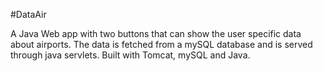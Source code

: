 #DataAir

A Java Web app with two buttons that can show the user specific data about airports. The data is fetched from a mySQL database and is served through java servlets. Built with Tomcat, mySQL and Java.
